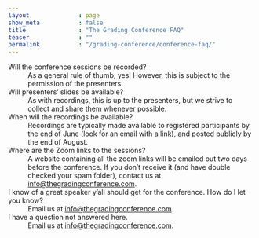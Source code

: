 ```yaml
---
layout              : page
show_meta           : false
title               : "The Grading Conference FAQ"
teaser              : ""
permalink           : "/grading-conference/conference-faq/"
---
```


<dl>
<dt>Will the conference sessions be recorded?</dt>
<dd>
As a general rule of thumb, yes! However, this is subject to the permission of the presenters.
</dd>

<dt>Will presenters’ slides be available?</dt>
<dd>
As with recordings, this is up to the presenters, but we strive to collect and share them whenever possible.
</dd>

<dt>When will the recordings be available?</dt>
<dd>
Recordings are typically made available to registered participants by the end of June (look for an email with a link), and posted publicly by the end of August.
</dd>

<dt>Where are the Zoom links to the sessions?</dt>
<dd>
A website containing all the zoom links will be emailed out two days before the conference. If you don’t receive it (and have double checked your spam folder), contact us at <a href="mailto:info@thegradingconference.com">info@thegradingconference.com</a>.
</dd>

<dt>I know of a great speaker y’all should get for the conference. How do I let you know?</dt>
<dd>
Email us at <a href="mailto:info@thegradingconference.com">info@thegradingconference.com</a>.
</dd>

<dt>I have a question not answered here.</dt>
<dd>
Email us at <a href="mailto:info@thegradingconference.com">info@thegradingconference.com</a>.
</dd>
</dl>

